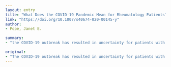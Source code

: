 ```yaml
---
layout: entry
title: "What Does the COVID-19 Pandemic Mean for Rheumatology Patients?"
link: "https://doi.org/10.1007/s40674-020-00145-y"
author:
- Pope, Janet E.

summary:
- "the COVID-19 outbreak has resulted in uncertainty for patients with systemic autoimmune rheumatic diseases. Many are immune suppressed from their disease and/or treatment, if they should stop their advanced therapies. hydroxychloroquine may be used in COVId-19 infection causing diversion of medication supply."

original:
- "The COVID-19 outbreak has resulted in uncertainty for patients with autoimmune rheumatic diseases for several reasons. They are concerned about their risk of developing COVID-19 as many are immune suppressed from their disease and/or treatment, whether they should stop their advanced therapies, if they will have a worse outcome if/when infected due to their underlying medication condition(s) and if they will have drug availability, especially with press (without much data) coverage suggesting hydroxychloroquine may be used in COVID-19 infection causing diversion of medication supply. This article discusses how the pandemic affects people with systemic autoimmune rheumatic diseases. Preliminarily, articles seem to suggest that patients with rheumatic diseases may not have more infections from SARS-CoV-2 and similar outcomes to age and gender matched patients, but fear of rheumatic medications increasing their risk, drug shortages, and work exposure all are concerns for patients. The long term effects of the pandemic in patients with rheumatic diseases will not be known until much later and likely include stressors flaring disease (fear, illness, job loss, social isolation), post-traumatic stress, flaring due to stopping medications, less physician visits with subsequent under-treatment, and increases in chronic concomitant fatigue, pain, fibromyalgia."
---
```


